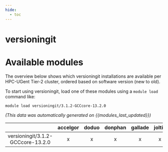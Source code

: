 ```yaml
---
hide:
  - toc
---
```


versioningit
============

# Available modules


The overview below shows which versioningit installations are available per HPC-UGent Tier-2 cluster, ordered based on software version (new to old).

To start using versioningit, load one of these modules using a `module load` command like:

```shell
module load versioningit/3.1.2-GCCcore-13.2.0
```

*(This data was automatically generated on {{modules_last_updated}})*  

| |accelgor|doduo|donphan|gallade|joltik|litleo|shinx|
| :---: | :---: | :---: | :---: | :---: | :---: | :---: | :---: |
|versioningit/3.1.2-GCCcore-13.2.0|x|x|x|x|x|x|x|
